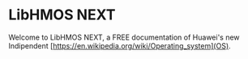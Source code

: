 # LibHMOS NEXT
Welcome to LibHMOS NEXT, a FREE documentation of Huawei's new Indipendent [https://en.wikipedia.org/wiki/Operating_system](OS).
